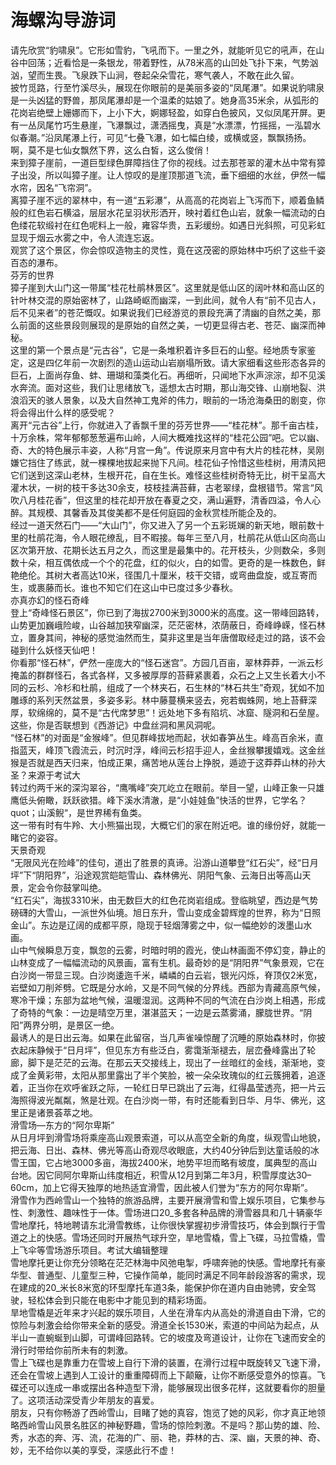 # 海螺沟导游词  
请先欣赏“豹啸泉”。它形如雪豹，飞吼而下。一里之外，就能听见它的吼声，在山谷中回荡；近看恰是一条银龙，带着野性，从78米高的山凹处飞扑下来，气势汹汹，望而生畏。飞泉跌下山涧，卷起朵朵雪花，寒气袭人，不敢在此久留。  
披竹觅路，行至竹溪尽头，展现在你眼前的是美丽多姿的“凤尾瀑”。如果说豹啸泉是一头凶猛的野兽，那凤尾瀑却是一个温柔的姑娘了。她身高35米余，从弧形的花岗岩绝壁上姗娜而下，上小下大，婀娜轻盈，如穿白色披风，又似凤尾开屏。更有一丛凤尾竹巧生悬崖，飞瀑飘过，潇洒摇曳，真是“水漂漂，竹摇摇，一泓碧水似春潮。”沿凤尾瀑上行，可见“七叠飞瀑，如七幅白绫，或横或竖，飘飘扬扬。啊，莫不是七仙女飘然下界，这么白皙，这么俊俏！  
来到獐子崖前，一道巨型绿色屏障挡住了你的视线。过去那苍翠的灌木丛中常有獐子出没，所以叫獐子崖。让人惊叹的是崖顶那道飞流，垂下细细的水丝，伊然一幅水帘，因名“飞帘洞”。  
离獐子崖不远的翠林中，有一道“五彩瀑”，从高高的花岗岩上飞泻而下，顺着鱼鳞般的红色岩石横溢，层层水花呈羽状形洒开，映衬着红色山岩，就象一幅流动的白色缕花软缎衬在红色呢料上一般，雍容华贵，五彩缓纷。如遇日光斜照，可见彩虹显现于烟云水雾之中，令人流连忘返。  
观赏了这个景区，你会惊叹造物主的灵性，竟在这茂密的原始林中巧织了这些千姿百态的瀑布。  
芬芳的世界  
獐子崖到大山门这一带属“桂花杜鹃林景区”。这里就是低山区的阔叶林和高山区的针叶林交混的原始密林了，山路崎岖而幽深，一到此间，就令人有“前不见古人，后不见来者”的苍茫慨叹。如果说我们已经游览的景段充满了清幽的自然之美，那么前面的这些景段则展现的是原始的自然之美，一切更显得古老、苍茫、幽深而神秘。  
这里的第一个景点是“元古谷”，它是一条堆积着许多巨石的山壑。经地质专家鉴定，这是四亿年前一次剧烈的造山运动山岩崩塌所致。请大家细看这些形态各异的巨石，上面尚存鱼、蚌、珊瑚和藻类化石。再细听，只闻地下水声淙淙，却不见溪水奔流。面对这些，我们让思绪放飞，遥想太古时期，那山海交锋、山崩地裂、洪浪滔天的骇人景象，以及大自然神工鬼斧的伟力，眼前的一场沧海桑田的剧变，你将会得出什么样的感受呢？  
离开“元古谷”上行，你就进入了香飘千里的芬芳世界——“桂花林”。那千亩古桂，十万余株，常年郁郁葱葱遍布山岭，人间大概难找这样的“桂花公园”吧。它以幽、奇、大的特色展示丰姿，人称“月宫一角”。传说原来月宫中有大片的桂花林，吴刚嫌它挡住了练武，就一棵棵地拔起来抛下凡间。桂花仙子怜惜这些桂树，用清风把它们送到这深山老林，生根开花，自在生长。难怪这些桂树奇特无比，树干呈高大灌木状，一树的枝干多达30余支，枝枝挂满苔藓，古老翠绿，盘根错节。常言“风吹八月桂花香”，但这里的桂花却开放在春夏之交，满山遍野，清香四溢，令人心醉。其规模、其馨香及其俊美都不是任何庭园的金秋赏桂所能企及的。  
经过一道天然石门——“大山门”，你又进入了另一个五彩斑斓的新天地，眼前数十里的杜鹃花海，令人眼花缭乱，目不暇接。每年三至八月，杜鹃花从低山区向高山区次第开放、花期长达五月之久，而这里是最集中的。花开枝头，少则数朵，多则数十朵，相互偶依成一个个的花盘，红的似火，白的如雪。更奇的是一株数色，鲜艳绝伦。其树大者高达10米，径围几十厘米，枝干交错，或弯曲盘旋，或互寄而生，或裹藤而长。谁也不知它们在这山中已度过多少春秋。  
亦真亦幻的怪石奇峰  
登上“奇峰怪石景区”，你已到了海拔2700米到3000米的高度。这一带峰回路转，山势更加巍峨险峻，山谷越加狭窄幽深，茫茫密林，浓荫蔽日，奇峰峥嵘，怪石林立，置身其间，神秘的感觉油然而生，莫非这里是当年唐僧取经走过的路，该不会碰到什么妖怪天仙吧！  
你看那“怪石林”，俨然一座庞大的“怪石迷宫”。方园几百亩，翠林莽莽，一派云杉掩盖的群群怪石，各式各样，又多被厚厚的苔藓紧裹着，众石之上又生长着大小不同的云杉、冷杉和杜鹃，组成了一个林夹石，石生林的“林石共生”奇观，犹如不加雕琢的系列天然盆景，多姿多彩。林中藤蔓横来竖去，宛若蜘蛛网，地上苔藓深厚，软绵绵的，莫不是“古代席梦思”！远处地下多有陷坑、冰窟、隧洞和石垒屋。这些，你是否联想到《西游记》中盘丝洞和黑风洞呢。  
“怪石林”的对面是“金猴峰”。但见群峰拔地而起，状如春笋丛生。峰高百余米，直指蓝天，峰顶飞霞流云，时沉时浮，峰间云杉招手迎人，金丝猴攀援嬉戏。这金丝猴是否就是西天归来，怕成正果，痛苦地从莲台上挣脱，遁迹于这莽莽山林的孙大圣？来源于考试大  
转过约两千米的深沟翠谷，“鹰嘴峰”突兀屹立在眼前。举目一望，山峰正象一只雄鹰低头俯瞰，跃跃欲猎。峰下溪水清澈，是“小娃娃鱼”快活的世界，它学名？quot；山溪鲵“，是世界稀有鱼类。  
这一带有时有牛羚、大小熊猫出现，大概它们的家在附近吧。谁的缘份好，就能一睹它的姿容。  
天景奇观  
“无限风光在险峰”的佳句，道出了胜景的真谛。沿游山道攀登“红石尖”，经“日月坪”下“阴阳界”，沿途观赏皑皑雪山、森林佛光、阴阳气象、云海日出等高山天景，定会令你鼓掌叫绝。  
“红石尖”，海拔3310米，由无数巨大的红色花岗岩组成。登临眺望，西边是气势磅礴的大雪山，一派世外仙境。旭日东升，雪山变成金碧辉煌的世界，称为“日照金山”。东边是辽阔的成都平原，隐现于轻烟薄雾之中，似一幅绝妙的泼墨山水画。  
山中气候瞬息万变，飘忽的云雾，时暗时明的霞光，使山林画面不停幻变，静止的山林变成了一幅幅流动的风景画，富有生机。最奇妙的是“阴阳界”气象景观，它在白沙岗一带显三现。白沙岗逶迤千米，嶙嶙的白云岩，银光闪烁，脊顶仅2米宽，岩壁如刀削斧劈。它既是分水岭，又是不同气候的分界线。西部为青藏高原气候，寒冷干燥；东部为盆地气候，温暖湿润。这两种不同的气流在白沙岗上相遇，形成了奇特的气象：一边是晴空万里，湛湛蓝天；一边是云蒸雾涌，朦胧世界。“阴阳”两界分明，是景区一绝。  
最诱人的是日出云海。如果在此留宿，当几声雀噪惊醒了沉睡的原始森林时，你披衣起床静候于“日月坪”，但见东方有些泛白，雾霭渐渐褪去，层峦叠峰露出了轮廊，脚下是茫茫的云海。在那云天交接线上，现出了一丝暗红的金线，渐渐地，变成了金黄彩带，太阳从那里露出了半个笑脸，被一朵朵玫瑰似的红云簇拥着，追逐着，正当你在欢呼雀跃之际，一轮红日早已跳出了云海，红得晶莹透亮，把一片云海照得波光粼粼，煞是壮观。在白沙岗一带，有时还能看到日华、月华、佛光，这里正是诸景荟萃之地。  
滑雪场—东方的“阿尔卑斯”  
从日月坪到滑雪场将乘座高山观景索道，可以从高空全新的角度，纵观雪山地貌，把云海、日出、森林、佛光等高山奇观尽收眼底，大约40分钟后到达童话般的冰雪王国，它占地3000多亩，海拔2400米，地势平坦而略有坡度，属典型的高山台地。因它同阿尔卑斯山纬度相近，积雪从12月到第二年3月，积雪厚度达30–60cm，加上它得天独厚的地热适宜滑雪，因此被人们誉为“东方的阿尔卑斯”。  
滑雪作为西岭雪山一个独特的旅游品牌，主要开展滑雪和雪上娱乐项目，它集参与性、刺激性、趣味性于一体。雪场进口20_多套各种品牌的滑雪器具和几十辆豪华雪地摩托，特地聘请东北滑雪教练，让你很快掌握初步滑雪技巧，体会到飘行于雪道之上的快感。雪场还同时开展热气球升空，旱地雪橇，雪上飞碟，马拉雪橇，雪上飞伞等雪场游乐项目。考试大编辑整理  
雪地摩托更让你充分领略在茫茫林海中风弛电掣，呼啸奔驰的快感。雪地摩托有豪华型、普通型、儿童型三种，它操作简单，能同时满足不同年龄段游客的需求，现在建成的20_米长8米宽的环型摩托车道3条，能保护你在道内自由驰骋，安全驾驶，轻松体会到只能在电影中才能见到的精彩场面。  
旱地雪橇是近年来才兴起的娱乐项目，人坐在滑车内从高处的滑道自由下滑，它的惊险与刺激会给你带来全新的感受。滑道全长1530米，索道的中间站为起点，从半山一直蜿蜒到山脚，可谓峰回路转。它的坡度及弯道设计，让你在飞速而安全的滑行时带给你前所未有的刺激。  
雪上飞碟也是靠重力在雪坡上自行下滑的装置，在滑行过程中既旋转又飞速下滑，还会在雪坡上遇到人工设计的重重障碍而上下颠簸，让你不断感受意外的惊喜。飞碟还可以连成一串或摆出各种造型下滑，能够展现出很多花样，这就要看你的胆量了。这项活动深受青少年朋友的喜爱。  
朋友，只有你畅游了西岭雪山，目睹了她的真容，饱览了她的风彩，你才真正地领略西岭雪山风景名胜区的神秘野趣，雪场的惊险刺激。不是吗？那山势的雄、险、秀，水态的奔、泻、流，花海的广、丽、艳，莽林的古、深、幽，天景的神、奇、妙，无不给你以美的享受，深感此行不虚！  
<!-- Last processed: 2025-07-22 03:44:29 -->
